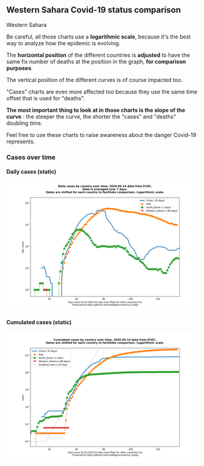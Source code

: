 ## Western Sahara Covid-19 status comparison 

Western Sahara



Be careful, all those charts use a **logarithmic scale**, because it's the best way to analyze how the epidemic is evolving.
 
The **horizontal position** of the different countries is **adjusted** to have the same fix number of deaths at the position in the graph, **for comparison purposes**.

The vertical position of the different curves is of course impacted too.

"Cases" charts are even more affected too because they use the same time offset that is used for "deaths".

**The most important thing to look at in those charts is the slope of the curve** : the steeper the curve, the shorter the "cases" and "deaths" doubling time.

Feel free to use these charts to raise awareness about the danger Covid-19 represents. 


 
### Cases over time
 
#### Daily cases (static)
![Western Sahara covid-19 daily cases static chart](https://raw.githubusercontent.com/madlag/coronavirus_study/master/notebooks/graphs/2020-05-14/countries/Western_Sahara/2020-05-14_Western_Sahara_day_cases.png "Western Sahara covid-19 day_cases static chart")   
 
#### Cumulated cases (static)
![Western Sahara covid-19 cumulated cases static chart](https://raw.githubusercontent.com/madlag/coronavirus_study/master/notebooks/graphs/2020-05-14/countries/Western_Sahara/2020-05-14_Western_Sahara_cases.png "Western Sahara covid-19 cases static chart")   

